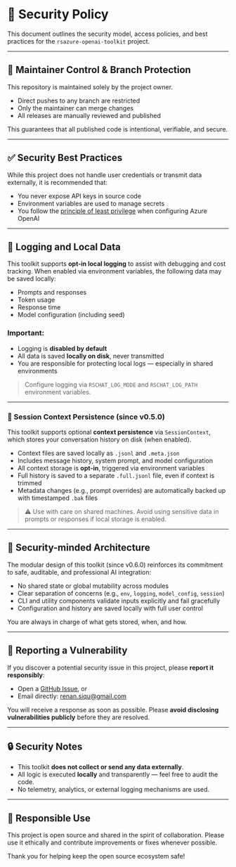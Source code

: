 # 🔐 Security Policy

This document outlines the security model, access policies, and best practices for the `rsazure-openai-toolkit` project.
___

## 👤 Maintainer Control & Branch Protection

This repository is maintained solely by the project owner.

- Direct pushes to any branch are restricted
- Only the maintainer can merge changes
- All releases are manually reviewed and published

This guarantees that all published code is intentional, verifiable, and secure.
___

## ✅ Security Best Practices

While this project does not handle user credentials or transmit data externally, it is recommended that:

- You never expose API keys in source code
- Environment variables are used to manage secrets
- You follow the [principle of least privilege](https://en.wikipedia.org/wiki/Principle_of_least_privilege) when configuring Azure OpenAI
___

## 📝 Logging and Local Data

This toolkit supports **opt-in local logging** to assist with debugging and cost tracking. When enabled via environment variables, the following data may be saved locally:

- Prompts and responses
- Token usage
- Response time
- Model configuration (including seed)

### Important:

- Logging is **disabled by default**
- All data is saved **locally on disk**, never transmitted
- You are responsible for protecting local logs — especially in shared environments

> Configure logging via `RSCHAT_LOG_MODE` and `RSCHAT_LOG_PATH` environment variables.
___

### 🔄 Session Context Persistence (since v0.5.0)

This toolkit supports optional **context persistence** via `SessionContext`, which stores your conversation history on disk (when enabled).

- Context files are saved locally as `.jsonl` and `.meta.json`
- Includes message history, system prompt, and model configuration
- All context storage is **opt-in**, triggered via environment variables
- Full history is saved to a separate `.full.jsonl` file, even if context is trimmed
- Metadata changes (e.g., prompt overrides) are automatically backed up with timestamped `.bak` files

> ⚠️ Use with care on shared machines. Avoid using sensitive data in prompts or responses if local storage is enabled.
___

## 🔐 Security-minded Architecture

The modular design of this toolkit (since v0.6.0) reinforces its commitment to safe, auditable, and professional AI integration:

- No shared state or global mutability across modules
- Clear separation of concerns (e.g., `env`, `logging`, `model_config`, `session`)
- CLI and utility components validate inputs explicitly and fail gracefully
- Configuration and history are saved locally with full user control

You are always in charge of what gets stored, when, and how.
___

## 📣 Reporting a Vulnerability

If you discover a potential security issue in this project, please **report it responsibly**:

- Open a [GitHub Issue](https://github.com/renan-siqueira/rsazure-openai-toolkit/issues), or  
- Email directly: [renan.siqu@gmail.com](mailto:renan.siqu@gmail.com)

You will receive a response as soon as possible. Please **avoid disclosing vulnerabilities publicly** before they are resolved.
___

## 🔒 Security Notes

- This toolkit **does not collect or send any data externally**.
- All logic is executed **locally** and transparently — feel free to audit the code.
- No telemetry, analytics, or external logging mechanisms are used.
___

## 🤝 Responsible Use

This project is open source and shared in the spirit of collaboration.
Please use it ethically and contribute improvements or fixes whenever possible.

Thank you for helping keep the open source ecosystem safe!

